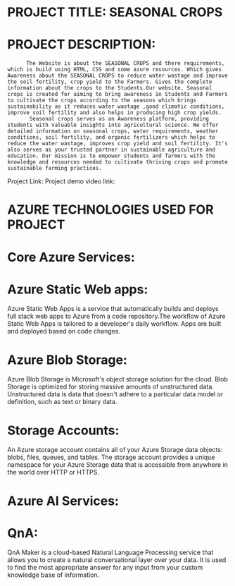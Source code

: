 # PROJECT TITLE:     SEASONAL CROPS

# PROJECT DESCRIPTION:
          The Website is about the SEASONAL CROPS and there requirements, which is build using HTML, CSS and some azure resources. Which gives Awareness about the SEASONAL CROPS to reduce water wastage and improve the soil fertility, crop yield to the Farmers. Gives the complete information about the crops to the Students.Our website, Seasonal crops is created for aiming to bring awareness in Students and Farmers to cultivate the crops according to the seasons which brings sustainability as it reduces water wastage ,good climatic conditions, improve soil fertility and also helps in producing high crop yields.
           Seasonal crops serves as an Awareness platform, providing students with valuable insights into agricultural science. We offer detailed information on seasonal crops, water requirements, weather conditions, soil fertility, and organic fertilizers which helps to reduce the water wastage, improves crop yield and soil fertility. It's also serves as your trusted partner in sustainable agriculture and education. Our mission is to empower students and farmers with the knowledge and resources needed to cultivate thriving crops and promote sustainable farming practices.
Project Link:
Project demo video link:
# AZURE TECHNOLOGIES USED FOR PROJECT

# Core Azure Services:
# Azure Static Web apps:
Azure Static Web Apps is a service that automatically builds and deploys full stack web apps to Azure from a code repository.The workflow of Azure Static Web Apps is tailored to a developer's daily workflow. Apps are built and deployed based on code changes. 
# Azure Blob Storage:
Azure Blob Storage is Microsoft's object storage solution for the cloud. Blob Storage is optimized for storing massive amounts of unstructured data. Unstructured data is data that doesn't adhere to a particular data model or definition, such as text or binary data.
# Storage Accounts:
An Azure storage account contains all of your Azure Storage data objects: blobs, files, queues, and tables. The storage account provides a unique namespace for your Azure Storage data that is accessible from anywhere in the world over HTTP or HTTPS.
# Azure AI Services:
# QnA:
QnA Maker is a cloud-based Natural Language Processing service that allows you to create a natural conversational layer over your data. It is used to find the most appropriate answer for any input from your custom knowledge base of information.

